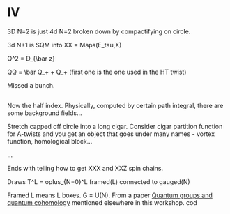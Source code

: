 # IV 

3D N=2 is just 4d N=2 broken down by compactifying on circle. 

3d N+1 is SQM into XX = Maps(E_tau,X) 

Q^2 = D_{\bar z}

QQ = \bar Q_+ + Q_+ (first one is the one used in the HT twist)


Missed a bunch. 


##

Now the half index.  Physically, computed by certain path integral, there are some background fields...

Stretch capped off circle into a long cigar.  Consider cigar partition function for A-twists and you get an object that goes under many names - vortex function, homological block... 

...

Ends with telling how to get XXX and XXZ spin chains.  

Draws T^L = oplus_{N=0}^L framed(L) connected to gauged(N)

Framed L means L boxes.  G = U(N).  From a paper [Quantum groups and quantum cohomology](https://arxiv.org/abs/1211.1287) mentioned elsewhere in this workshop.  cod